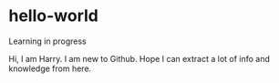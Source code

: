 # hello-world
Learning in progress

Hi, I am Harry. I am new to Github. Hope I can extract a lot of info and knowledge from here. 
